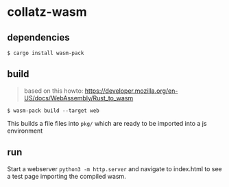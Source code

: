 # collatz-wasm

## dependencies

`$ cargo install wasm-pack`

## build
> based on this howto: https://developer.mozilla.org/en-US/docs/WebAssembly/Rust_to_wasm

`$ wasm-pack build --target web`

This builds a file files into `pkg/` which are ready to be imported into a js environment

## run
Start a webserver `python3 -m http.server` and navigate to index.html to see a test page importing the compiled wasm.